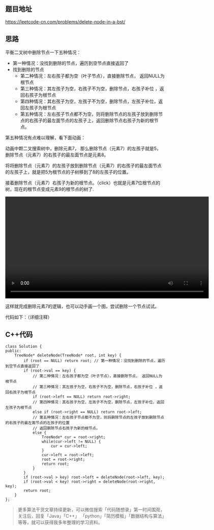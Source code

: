 ## 题目地址 
https://leetcode-cn.com/problems/delete-node-in-a-bst/

## 思路 

平衡二叉树中删除节点一下五种情况：

* 第一种情况：没找到删除的节点，遍历到空节点直接返回了 
* 找到删除的节点 
    * 第二种情况：左右孩子都为空（叶子节点），直接删除节点， 返回NULL为根节点
    * 第三种情况：其左孩子为空，右孩子不为空，删除节点，右孩子补位 ，返回右孩子为根节点
    * 第四种情况：其右孩子为空，左孩子不为空，删除节点，左孩子补位，返回左孩子为根节点
    * 第五种情况：左右孩子节点都不为空，则将删除节点的左孩子放到删除节点的右孩子的最左面节点的左孩子上，返回删除节点右孩子为新的根节点。

第五种情况有点难以理解，看下面动画：

动画中颗二叉搜索树中，删除元素7， 那么删除节点（元素7）的左孩子就是5，删除节点（元素7）的右孩子的最左面节点是元素8。

将将删除节点（元素7）的左孩子放到删除节点（元素7）的右孩子的最左面节点的左孩子上，就是把5为根节点的子树移到了8的左孩子的位置。

接着删除节点（元素7）右孩子为新的根节点。（click）也就是元素7位根节点的树，现在的根节点变成元素9的根节点的树了.

<video src='../video/450.删除二叉搜索树中的节点.mp4' controls='controls' width='640' height='320' autoplay='autoplay'> Your browser does not support the video tag.</video></div>



这样就完成删除元素7的逻辑，也可以动手画一个图，尝试删除一个节点试试。

代码如下：（详细注释）

## C++代码

```
class Solution {
public:
    TreeNode* deleteNode(TreeNode* root, int key) {
        if (root == NULL) return root; // 第一种情况：没找到删除的节点，遍历到空节点直接返回了
        if (root->val == key) {
            // 第二种情况：左右孩子都为空（叶子节点），直接删除节点， 返回NULL为根节点
            // 第三种情况：其左孩子为空，右孩子不为空，删除节点，右孩子补位 ，返回右孩子为根节点
            if (root->left == NULL) return root->right; 
            // 第四种情况：其右孩子为空，左孩子不为空，删除节点，左孩子补位，返回左孩子为根节点
            else if (root->right == NULL) return root->left; 
            // 第五种情况：左右孩子节点都不为空，则将删除节点的左孩子放到删除节点的右孩子的最左面节点的左孩子的位置
            // 返回删除节点右孩子为新的根节点。
            else {  
                TreeNode* cur = root->right;
                while(cur->left != NULL) {
                    cur = cur->left;
                }
                cur->left = root->left;
                root = root->right;
                return root;
            }
        }
        if (root->val > key) root->left = deleteNode(root->left, key);
        if (root->val < key) root->right = deleteNode(root->right, key);
        return root;
    }
};
```


> 更多算法干货文章持续更新，可以微信搜索「代码随想录」第一时间围观，关注后，回复「Java」「C++」 「python」「简历模板」「数据结构与算法」等等，就可以获得我多年整理的学习资料。
